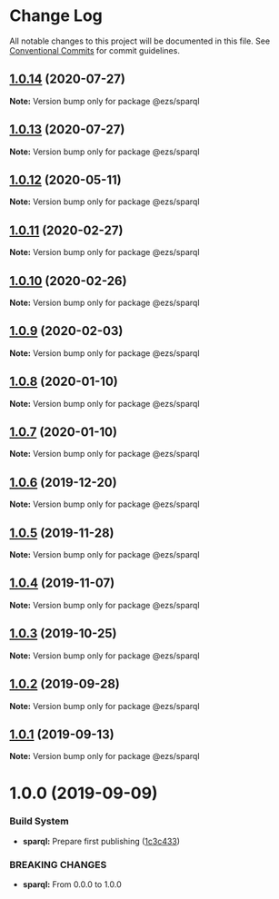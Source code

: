 # Change Log

All notable changes to this project will be documented in this file.
See [Conventional Commits](https://conventionalcommits.org) for commit guidelines.

## [1.0.14](https://github.com/Inist-CNRS/ezs/compare/@ezs/sparql@1.0.13...@ezs/sparql@1.0.14) (2020-07-27)

**Note:** Version bump only for package @ezs/sparql





## [1.0.13](https://github.com/Inist-CNRS/ezs/compare/@ezs/sparql@1.0.12...@ezs/sparql@1.0.13) (2020-07-27)

**Note:** Version bump only for package @ezs/sparql





## [1.0.12](https://github.com/Inist-CNRS/ezs/compare/@ezs/sparql@1.0.11...@ezs/sparql@1.0.12) (2020-05-11)

**Note:** Version bump only for package @ezs/sparql





## [1.0.11](https://github.com/Inist-CNRS/ezs/compare/@ezs/sparql@1.0.10...@ezs/sparql@1.0.11) (2020-02-27)

**Note:** Version bump only for package @ezs/sparql





## [1.0.10](https://github.com/Inist-CNRS/ezs/compare/@ezs/sparql@1.0.9...@ezs/sparql@1.0.10) (2020-02-26)

**Note:** Version bump only for package @ezs/sparql





## [1.0.9](https://github.com/Inist-CNRS/ezs/compare/@ezs/sparql@1.0.8...@ezs/sparql@1.0.9) (2020-02-03)

**Note:** Version bump only for package @ezs/sparql





## [1.0.8](https://github.com/Inist-CNRS/ezs/compare/@ezs/sparql@1.0.6...@ezs/sparql@1.0.8) (2020-01-10)

**Note:** Version bump only for package @ezs/sparql





## [1.0.7](https://github.com/Inist-CNRS/ezs/compare/@ezs/sparql@1.0.6...@ezs/sparql@1.0.7) (2020-01-10)

**Note:** Version bump only for package @ezs/sparql





## [1.0.6](https://github.com/Inist-CNRS/ezs/compare/@ezs/sparql@1.0.5...@ezs/sparql@1.0.6) (2019-12-20)

**Note:** Version bump only for package @ezs/sparql





## [1.0.5](https://github.com/Inist-CNRS/ezs/compare/@ezs/sparql@1.0.4...@ezs/sparql@1.0.5) (2019-11-28)

**Note:** Version bump only for package @ezs/sparql





## [1.0.4](https://github.com/Inist-CNRS/ezs/compare/@ezs/sparql@1.0.3...@ezs/sparql@1.0.4) (2019-11-07)

**Note:** Version bump only for package @ezs/sparql





## [1.0.3](https://github.com/Inist-CNRS/ezs/compare/@ezs/sparql@1.0.2...@ezs/sparql@1.0.3) (2019-10-25)

**Note:** Version bump only for package @ezs/sparql





## [1.0.2](https://github.com/Inist-CNRS/ezs/compare/@ezs/sparql@1.0.1...@ezs/sparql@1.0.2) (2019-09-28)

**Note:** Version bump only for package @ezs/sparql





## [1.0.1](https://github.com/Inist-CNRS/ezs/compare/@ezs/sparql@1.0.0...@ezs/sparql@1.0.1) (2019-09-13)

**Note:** Version bump only for package @ezs/sparql





# 1.0.0 (2019-09-09)


### Build System

* **sparql:** Prepare first publishing ([1c3c433](https://github.com/Inist-CNRS/ezs/commit/1c3c433))


### BREAKING CHANGES

* **sparql:** From 0.0.0 to 1.0.0
